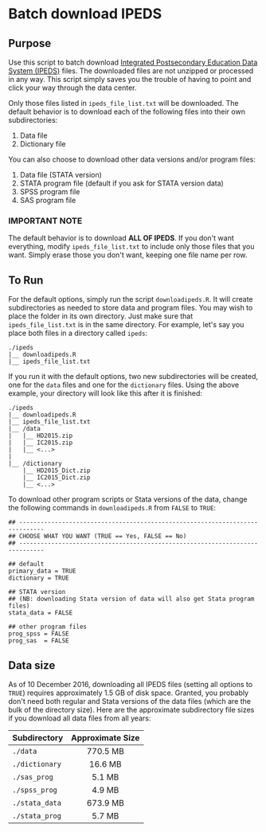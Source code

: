 # Batch download IPEDS

## Purpose

Use this script to batch download [Integrated Postsecondary Education Data System (IPEDS)](http://nces.ed.gov/ipeds/) files. The downloaded files are not unzipped or processed in any way. This script simply saves you the trouble of having to point and click your way through the data center.

Only those files listed in `ipeds_file_list.txt` will be downloaded. The default behavior is to download each of the following files into their own subdirectories: 
 
1. Data file  
2. Dictionary file

You can also choose to download other data versions and/or program files:  
  
1. Data file (STATA version)  
2. STATA program file (default if you ask for STATA version data)  
3. SPSS program file  
4. SAS program file

### IMPORTANT NOTE

The default behavior is to download **ALL OF IPEDS**. If you don't want everything, modify `ipeds_file_list.txt` to include only those files that you want. Simply erase those you don't want, keeping one file name per row.

## To Run

For the default options, simply run the script `downloadipeds.R`. It will create subdirectories as needed to store data and program files. You may wish to place the folder in its own directory. Just make sure that `ipeds_file_list.txt` is in the same directory. For example, let's say you place both files in a directory called `ipeds`:

```
./ipeds
|__ downloadipeds.R
|__ ipeds_file_list.txt
```

If you run it with the default options, two new subdirectories will be created, one for the `data` files and one for the `dictionary` files. Using the above example, your directory will look like this after it is finished:

```
./ipeds
|__ downloadipeds.R
|__ ipeds_file_list.txt
|__ /data
|   |__ HD2015.zip
|   |__ IC2015.zip
|   |__ <...>
|
|__ /dictionary
    |__ HD2015_Dict.zip
    |__ IC2015_Dict.zip
    |__ <...>
```

To download other program scripts or Stata versions of the data, change the following commands in `downloadipeds.R` from `FALSE` to `TRUE`:

```
## -----------------------------------------------------------------------------
## CHOOSE WHAT YOU WANT (TRUE == Yes, FALSE == No)
## -----------------------------------------------------------------------------

## default
primary_data = TRUE
dictionary = TRUE

## STATA version
## (NB: downloading Stata version of data will also get Stata program files)
stata_data = FALSE

## other program files
prog_spss = FALSE
prog_sas  = FALSE
```

## Data size

As of 10 December 2016, downloading all IPEDS files (setting all options to 	`TRUE`) requires approximately 1.5 GB of disk space. Granted, you probably don't need both regular and Stata versions of the data files (which are the bulk of the directory size). Here are the approximate subdirectory file sizes if you download all data files from all years:

|Subdirectory|Approximate Size|
|:--|:-:|
|`./data`|770.5 MB|
|`./dictionary`|16.6 MB|
|`./sas_prog`|5.1 MB|
|`./spss_prog`|4.9 MB|
|`./stata_data`|673.9 MB|
|`./stata_prog`|5.7 MB|